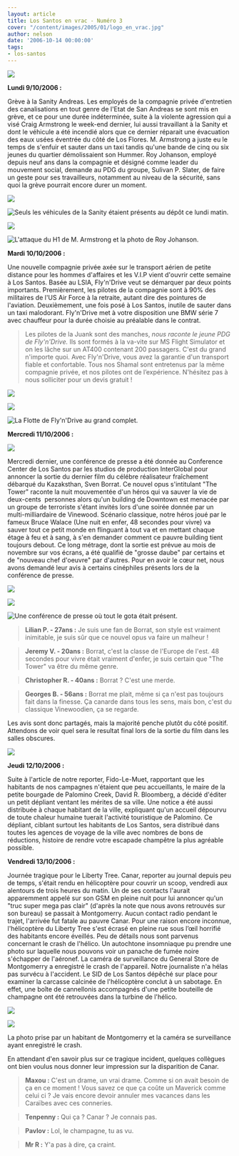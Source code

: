 ```yaml
---
layout: article
title: Los Santos en vrac - Numéro 3
cover: "/content/images/2005/01/logo_en_vrac.jpg"
author: nelson
date: '2006-10-14 00:00:00'
tags:
- los-santos
---
```


![](  /content/images/2005/01/envracnewtitle.jpg)

**Lundi 9/10/2006 :**

Grève à la Sanity Andreas. Les employés de la compagnie privée d'entretien des canalisations en tout genre de l'Etat de San Andreas se sont mis en grève, et ce pour une durée indéterminée, suite à la violente agression qui a visé Craig Armstrong le week-end dernier, lui aussi travaillant à la Sanity et dont le véhicule a été incendié alors que ce dernier réparait une évacuation des eaux usées éventrée du côté de Los Flores. M. Armstrong a juste eu le temps de s'enfuir&nbsp;et sauter dans un taxi tandis&nbsp;qu'une bande de cinq ou six jeunes du quartier démolissaient son Hummer. Roy Johanson, employé depuis neuf ans dans la compagnie et désigné comme leader du mouvement social, demande au PDG du groupe, Sulivan P. Slater, de faire un geste pour ses travailleurs, notamment au niveau de la sécurité, sans quoi la grève pourrait encore durer un moment.

![](  /content/images/2005/01/sani1.jpg)

![Seuls les véhicules de la Sanity étaient présents au dépôt ce lundi matin.](  /content/images/2005/01/sani2.jpg)

![](  /content/images/2005/01/sani3.jpg)

![L'attaque du H1 de M. Armstrong et la photo de Roy Johanson.](  /content/images/2005/01/sani4.jpg)

**Mardi 10/10/2006 :**

Une nouvelle compagnie privée axée sur le transport aérien de petite distance pour les hommes d'affaires et les V.I.P vient d'ouvrir cette semaine à Los Santos. Basée au LSIA, Fly'n'Drive veut se démarquer par deux points importants. Premièrement, les pilotes de la compagnie sont à 90% des militaires de l'US Air Force à la retraite, autant dire des pointures de l'aviation. Deuxièmement, une fois posé à Los Santos, inutile de sauter dans un taxi malodorant. Fly'n'Drive met à votre disposition une BMW série 7 avec chauffeur pour la durée choisie au préalable dans le contrat.

> Les pilotes de la Juank sont des manches, _nous raconte le jeune PDG de Fly'n'Drive._ Ils sont formés à la va-vite sur MS Flight Simulator et on les lâche sur un AT400 contenant 200 passagers. C'est du grand n'importe quoi. Avec Fly'n'Drive, vous avez la garantie d'un transport fiable et confortable. Tous nos Shamal sont entretenus par la même compagnie privée, et nos pilotes ont de l’expérience. N'hésitez pas à nous solliciter pour un devis gratuit !

![](  /content/images/2005/01/fly1.jpg)

![](  /content/images/2005/01/fly2.jpg)

![La Flotte de Fly'n'Drive au grand complet.](  /content/images/2005/01/fly3.jpg)

**Mercredi 11/10/2006 :**

![](  /content/images/2005/01/thetower.jpg)

Mercredi dernier, une conférence de presse a été donnée au Conference Center de Los Santos par les studios de production InterGlobal pour annoncer la sortie du dernier film du célébre réalisateur fraîchement débarqué du Kazaksthan, Sven Borrat. Ce nouvel opus s'intitulant "The Tower" raconte la nuit mouvementée d'un héros qui va sauver la vie de deux-cents&nbsp; personnes alors qu'un building de Downtown est menacée par un groupe de terroriste s'étant invités lors d'une soirée donnée par un multi-milliardaire de Vinewood. Scénario classique, notre héros joué par le fameux Bruce Walace (Une nuit en enfer, 48 secondes pour vivre) va sauver tout ce petit monde en flinguant à tout va et en mettant chaque étage à feu et à sang, à s'en demander comment ce pauvre building tient toujours debout. Ce long métrage, dont la sortie est prévue au mois de novembre sur vos écrans, a été qualifié de "grosse daube" par certains et de "nouveau chef d'oeuvre" par d'autres. Pour en avoir le cœur net, nous avons demandé leur avis à certains cinéphiles présents lors de la conférence de presse.

![](  /content/images/2005/01/thetowervip.jpg)

![](  /content/images/2005/01/thetowervip2.jpg)

![Une conférence de presse où tout le gota était présent.](  /content/images/2005/01/thetowervip3.jpg)

> **Lilian P. - 27ans :** Je suis une fan de Borrat, son style est vraiment inimitable, je suis sûr que ce nouvel opus va faire un malheur !

> **Jeremy V. - 20ans :** Borrat, c'est la classe de l'Europe de l'est. 48 secondes pour vivre était vraiment d'enfer, je suis certain que "The Tower" va être du même genre.

> **Christopher R. - 40ans :** Borrat ? C'est une merde.

> **Georges B. - 56ans :** Borrat me plait, même si ça n'est pas toujours fait dans la finesse. Ça canarde dans tous les sens, mais bon, c'est du classique Vinewoodien, ça se regarde.

Les avis sont donc partagés, mais la majorité penche plutôt du côté positif. Attendons de voir quel sera le resultat final lors de la sortie du film dans les salles obscures.

![](  /content/images/2005/01/pizzastack.jpg)

**Jeudi 12/10/2006 :**

Suite à l'article de notre reporter, Fido-Le-Muet, rapportant que les habitants de nos campagnes n'étaient que peu accueillants, le maire de la petite bourgade de Palomino Creek, David R. Bloomberg, a décidé d'éditer un petit dépliant ventant les mérites de sa ville. Une notice a été aussi distribuée à chaque habitant de la ville, expliquant qu'un accueil dépourvu de toute chaleur humaine tuerait l'activité touristique de Palomino. Ce dépliant, ciblant surtout les habitants de Los Santos, sera distribué dans toutes les agences de voyage de la ville avec nombres de bons de réductions, histoire de rendre votre escapade champêtre la plus agréable possible.

**Vendredi 13/10/2006 :**

Journée tragique pour le Liberty Tree. Canar, reporter au journal depuis peu de temps, s'était rendu en hélicoptère pour couvrir un scoop, vendredi aux alentours de trois heures du matin. Un de ses contacts l'aurait apparemment appelé sur son GSM en pleine nuit pour lui annoncer qu'un "truc super mega pas clair" (d'après la note que nous avons retrouvés sur son bureau) se passait à Montgomerry. Aucun contact radio pendant le trajet, l'arrivée fut fatale au pauvre Canar. Pour une raison encore inconnue, l'hélicoptère du Liberty Tree s'est écrasé en pleine rue sous l’œil horrifié des habitants encore éveillés. Peu de détails nous sont parvenus concernant le crash de l'hélico. Un autochtone insomniaque pu prendre une photo sur laquelle nous pouvons voir un panache de fumée noire s'échapper de l'aéronef. La caméra de surveillance du General Store de Montgomerry a enregistré le crash de l'appareil. Notre journaliste n'a hélas pas survécu à l'accident. Le SID de Los Santos dépêché sur place pour examiner la carcasse calcinée de l'hélicoptère conclut à un sabotage. En effet, une boîte de cannellonis accompagnés d'une petite bouteille de champagne ont été retrouvées dans la turbine de l'hélico.

![](  /content/images/2005/01/smokk.jpg)

![](  /content/images/2005/01/securicam2.jpg)

La photo prise par un habitant de Montgomerry et la caméra se surveillance ayant enregistré le crash.

En attendant d'en savoir plus sur ce tragique incident, quelques collègues ont bien voulus nous donner leur impression sur la disparition de Canar.

> **Maxou :** C'est un drame, un vrai drame. Comme si on avait besoin de ça en ce moment ! Vous savez ce que ça coûte un Maverick comme celui ci ? Je vais encore devoir annuler mes vacances dans les Caraïbes avec ces conneries.

> **Tenpenny :** Qui ça ? Canar ? Je connais pas.

> **Pavlov :** Lol, le champagne, tu as vu.

> **Mr R :** Y'a pas à dire, ça craint.

<!--kg-card-end: markdown-->
